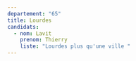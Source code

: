```yaml
---
departement: "65"
title: Lourdes
candidats:
  - nom: Lavit
    prenom: Thierry
    liste: "Lourdes plus qu'une ville "
---
```

